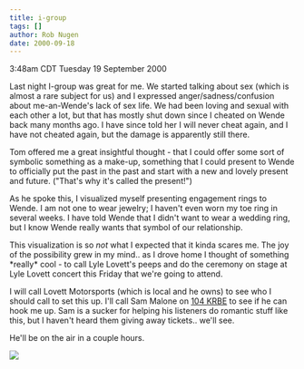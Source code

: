 ```yaml
---
title: i-group
tags: []
author: Rob Nugen
date: 2000-09-18
---
```


<title>engagement rings</title>
<p class=date>3:48am CDT Tuesday 19 September 2000

<p>Last night I-group was great for me.  We started talking about sex
(which is almost a rare subject for us) and I expressed
anger/sadness/confusion about me-an-Wende's lack of sex life.  We had
been loving and sexual with each other a lot, but that has mostly shut
down since I cheated on Wende back many months ago.  I have since told
her I will never cheat again, and I have not cheated again, but the
damage is apparently still there.

<p>Tom offered me a great insightful thought - that I could offer some
sort of symbolic something as a make-up, something that I could
present to Wende to officially put the past in the past and start with
a new and lovely present and future.  ("That's why it's called the
present!")

<p>As he spoke this, I visualized myself presenting engagement rings
to Wende.  I am not one to wear jewelry; I haven't even worn my toe
ring in several weeks.  I have told Wende that I didn't want to wear a
wedding ring, but I know Wende really wants that symbol of our
relationship.

<p>This visualization is so <em>not</em> what I expected that it kinda
scares me.  The joy of the possibility grew in my mind.. as I drove
home I thought of something *really* cool - to call Lyle Lovett's
peeps and do the ceremony on stage at Lyle Lovett concert this Friday
that we're going to attend.

<p>I will call Lovett Motorsports (which is local and he owns) to see
who I should call to set this up.  I'll call Sam Malone on <a
href="http://www.104krbe.com">104 KRBE</a> to see if he can hook me
up.  Sam is a sucker for helping his listeners do romantic stuff like
this, but I haven't heard them giving away tickets.. we'll see.

<p>He'll be on the air in a couple hours.

<p><img src='/images/rob/wL-ROB.gif'>

